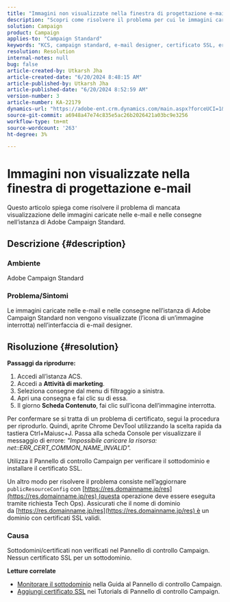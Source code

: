 ```yaml
---
title: "Immagini non visualizzate nella finestra di progettazione e-mail"
description: "Scopri come risolvere il problema per cui le immagini caricate nelle e-mail/consegne nell’istanza di Adobe Campaign Standard non vengono visualizzate."
solution: Campaign
product: Campaign
applies-to: "Campaign Standard"
keywords: "KCS, campaign standard, e-mail designer, certificato SSL, errore"
resolution: Resolution
internal-notes: null
bug: false
article-created-by: Utkarsh Jha
article-created-date: "6/20/2024 8:48:15 AM"
article-published-by: Utkarsh Jha
article-published-date: "6/20/2024 8:52:59 AM"
version-number: 3
article-number: KA-22179
dynamics-url: "https://adobe-ent.crm.dynamics.com/main.aspx?forceUCI=1&pagetype=entityrecord&etn=knowledgearticle&id=e805b0d3-e12e-ef11-840a-00224809e160"
source-git-commit: a6948a47e74c835e5ac26b2026421a03bc9e3256
workflow-type: tm+mt
source-wordcount: '263'
ht-degree: 3%

---
```


# Immagini non visualizzate nella finestra di progettazione e-mail


Questo articolo spiega come risolvere il problema di mancata visualizzazione delle immagini caricate nelle e-mail e nelle consegne nell’istanza di Adobe Campaign Standard.

## Descrizione {#description}


### Ambiente

Adobe Campaign Standard

### Problema/Sintomi

Le immagini caricate nelle e-mail e nelle consegne nell’istanza di Adobe Campaign Standard non vengono visualizzate (l’icona di un’immagine interrotta) nell’interfaccia di e-mail designer.


## Risoluzione {#resolution}


<b>Passaggi da riprodurre:</b>

1. Accedi all’istanza ACS.
2. Accedi a <b>Attività di marketing</b>.
3. Seleziona consegne dal menu di filtraggio a sinistra.
4. Apri una consegna e fai clic su di essa.
5. Il giorno <b>Scheda Contenuto</b>,<b> </b>fai clic sull’icona dell’immagine interrotta.


Per confermare se si tratta di un problema di certificato, segui la procedura per riprodurlo. Quindi, aprite Chrome DevTool utilizzando la scelta rapida da tastiera Ctrl+Maiusc+J. Passa alla scheda Console per visualizzare il messaggio di errore: *&quot;Impossibile caricare la risorsa: net::ERR_CERT_COMMON_NAME_INVALID&quot;.*

Utilizza il Pannello di controllo Campaign per verificare il sottodominio e installare il certificato SSL.

Un altro modo per risolvere il problema consiste nell’aggiornare `publicResourceConfig` con [https://res.domainname.jp/res](https://res.domainname.jp/res) (questa operazione deve essere eseguita tramite richiesta Tech Ops). Assicurati che il nome di dominio da [https://res.domainname.jp/res](https://res.domainname.jp/res) è un dominio con certificati SSL validi.

### <b>Causa</b>

Sottodomini/certificati non verificati nel Pannello di controllo Campaign. Nessun certificato SSL per un sottodominio.

<b>Letture correlate</b>

- [Monitorare il sottodominio](https://experienceleague.adobe.com/docs/control-panel/using/subdomains-and-certificates/monitoring-subdomains.html?lang=en) nella Guida al Pannello di controllo Campaign.
- [Aggiungi certificato SSL](https://experienceleague.adobe.com/docs/control-panel-learn/tutorials/subdomains-and-certificates/add-ssl-certificates.html?lang=en) nei Tutorials di Pannello di controllo Campaign.

